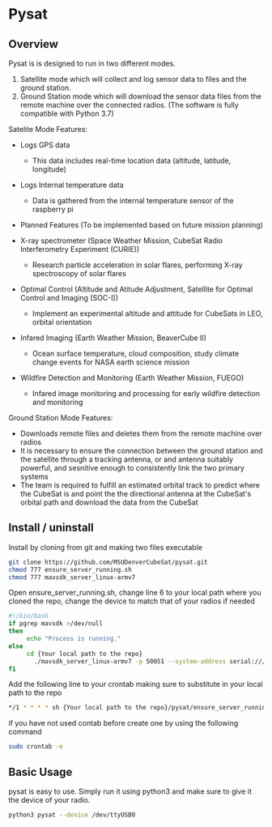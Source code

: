 # Pysat

## Overview

Pysat is is designed to run in two different modes.
1. Satellite mode which will collect and log sensor data to files and the ground station.
2. Ground Station mode which will download the sensor data files from the remote machine over the connected radios.
(The software is fully compatible with Python 3.7)

Satelite Mode Features:

 - Logs GPS data
 	- This data includes real-time location data (altitude, latitude, longitude)
 - Logs Internal temperature data
 	- Data is gathered from the internal temperature sensor of the raspberry pi
	
 - Planned Features (To be implemented based on future mission planning)
 - X-ray spectrometer (Space Weather Mission, CubeSat Radio Interferometry Experiment (CURIE))
 	- Research particle acceleration in solar flares, performing X-ray spectroscopy of solar flares
 - Optimal Control (Altitude and Atitude Adjustment, Satellite for Optimal Control and Imaging (SOC-I))
 	- Implement an experimental altitude and attitude for CubeSats in LEO, orbital orientation
 - Infared Imaging (Earth Weather Mission, BeaverCube II)
 	- Ocean surface temperature, cloud composition, study climate change events for NASA earth science mission
 - Wildfire Detection and Monitoring (Earth Weather Mission, FUEGO)
 	- Infared image monitoring and processing for early wildfire detection and monitoring 

Ground Station Mode Features:

 - Downloads remote files and deletes them from the remote machine over radios
 - It is necessary to ensure the connection between the ground station and the satellite through a tracking antenna,
   or and antenna suitably powerful, and sesnitive enough to consistently link the two primary systems
 - The team is required to fulfill an estimated orbital track to predict where the CubeSat is and point the
   the directional antenna at the CubeSat's orbital path and download the data from the CubeSat

## Install / uninstall

Install by cloning from git and making two files executable

```sh
git clone https://github.com/MSUDenverCubeSat/pysat.git
chmod 777 ensure_server_running.sh
chmod 777 mavsdk_server_linux-armv7
```

Open ensure_server_running.sh, change line 6 to your local path where you cloned the repo, change the device to match that of your radios if needed

```sh
#!/bin/bash
if pgrep mavsdk >/dev/null
then
     echo "Process is running."
else
     cd {Your local path to the repo}
	   ./mavsdk_server_linux-armv7 -p 50051 --system-address serial:///dev/ttyUSB0 > /dev/null &
fi
```

Add the following line to your crontab making sure to substitute in your local path to the repo

```sh
*/1 * * * * sh {Your local path to the repo}/pysat/ensure_server_running.sh
```

if you have not used contab before create one by using the following command

```sh
sudo crontab -e
```
   
## Basic Usage

pysat is easy to use. Simply run it using python3 and make sure to give it the device of your radio.

```sh
python3 pysat --device /dev/ttyUSB0
```
